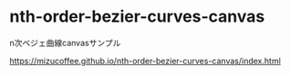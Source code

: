 # nth-order-bezier-curves-canvas
n次ベジェ曲線canvasサンプル

https://mizucoffee.github.io/nth-order-bezier-curves-canvas/index.html
